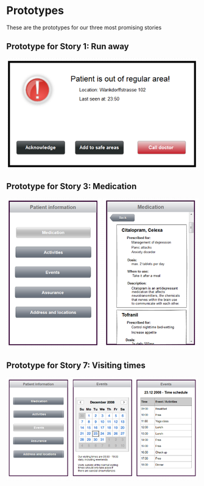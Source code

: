 # Prototypes

These are the prototypes for our three most promising stories

## Prototype for Story 1: Run away
![Prototype 1: Run Away](Media/RunawayPrototype.png)

## Prototype for Story 3: Medication
![Prototype 3: Medication](Media/MedicationPrototype.png)

## Prototype for Story 7: Visiting times
![Prototype 7: Visiting times](Media/VisitingtimesPrototype.png)
